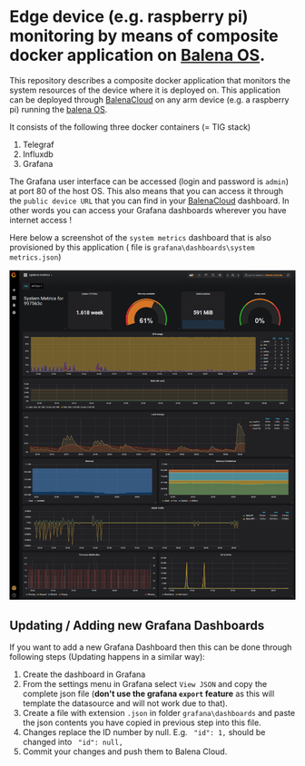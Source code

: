 # Edge device (e.g. raspberry pi) monitoring by means of composite docker application on [Balena OS](https://www.balena.io/os/).

This repository describes a composite docker application that monitors the system resources of the device where it is deployed on.  This application can be deployed through [BalenaCloud](https://www.balena.io/) on any arm device (e.g. a raspberry pi) running the [balena OS](https://www.balena.io/os/).

It consists of the following three docker containers (= TIG stack)

1. Telegraf
2. Influxdb
3. Grafana

The Grafana user interface can be accessed (login and password is `admin`) at port 80 of the host OS.  This also means that you can access it through the `public device URL` that you can find in your [BalenaCloud](https://www.balena.io/) dashboard.  In other words you can access your Grafana dashboards wherever you have internet access !

Here below a screenshot of the `system metrics` dashboard that is also provisioned by this application ( file is `grafana\dashboards\system metrics.json`)

![system metrics example](./system_metrics_dashboard.png)

## Updating / Adding new Grafana Dashboards

If you want to add a new Grafana Dashboard then this can be done through following steps (Updating happens in a similar way):

1. Create the dashboard in Grafana
2. From the settings menu in Grafana select `View JSON` and copy the complete json file (**don't use the grafana `export` feature** as this will template the datasource and will not work due to that).
3. Create a file with extension `.json` in folder `grafana\dashboards` and paste the json contents you have copied in previous step into this file.
4. Changes replace the ID number by null.  E.g. ` "id": 1,` should be changed into ` "id": null,`
5. Commit your changes and push them to Balena Cloud.
